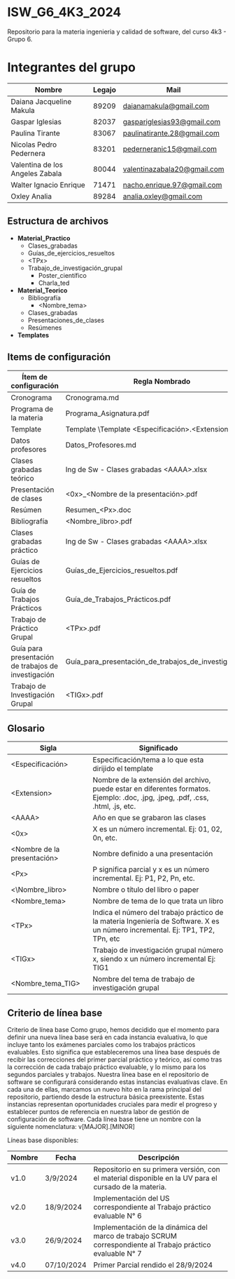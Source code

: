 # ISW_G6_4K3_2024
Repositorio para la materia ingenieria y calidad de software, del curso 4k3 - Grupo 6.

# Integrantes del grupo
| Nombre | Legajo | Mail
| ------------ | ------------ | ------------ | 
| Daiana Jacqueline Makula | 89209 | daianamakula@gmail.com | 
| Gaspar Iglesias | 82037 | gaspariglesias93@gmail.com | 
| Paulina Tirante | 83067 | paulinatirante.28@gmail.com | 
| Nicolas Pedro Pedernera | 83201 | pederneranic15@gmail.com | 
| Valentina de los Angeles Zabala | 80044 | valentinazabala20@gmail.com | 
| Walter Ignacio Enrique | 71471 | nacho.enrique.97@gmail.com | 
| Oxley Analia | 89284 | analia.oxley@gmail.com | 

## Estructura de archivos
- **Material_Practico**
  - Clases_grabadas
  - Guías_de_ejercicios_resueltos
  - \<TPx>
  - Trabajo_de_investigación_grupal
    - Poster_científico 
    - Charla_ted
- **Material_Teorico**
  - Bibliografía
    - \<Nombre_tema>
  - Clases_grabadas  
  - Presentaciones_de_clases
  - Resúmenes
- **Templates**
  
## Items de configuración
| Ítem de configuración | Regla Nombrado | Ubicación Física
| ------------ | ------------ | ------------ | 
| Cronograma | Cronograma.md | ISW_G6_4K3_2024 | 
| Programa de la materia | Programa_Asignatura.pdf | ISW_G6_4K3_2024 |
| Template | Template \Template <Especificación>.\<Extension> | ISW_G6_4K3_2024/Templates |
| Datos profesores | Datos_Profesores.md | ISW_G6_4K3_2024 |
| Clases grabadas teórico | Ing de Sw - Clases grabadas \<AAAA>.xlsx | ISW_G6_4K3_2024/Material_Teorico/Clases_grabadas |
| Presentación de clases | \<0x>_\<Nombre de la presentación>.pdf | ISW_G6_4K3_2024/Material Teorico/Presentaciones_de_clases |
| Resúmen | Resumen_\<Px>.doc | ISW_G6_4K3_2024/Material_Teorico/Resúmenes |
| Bibliografía | \<Nombre_libro>.pdf | ISW_G6_4K3_2024/Material_Teorico/Bibliografía/\<Nombre_tema> |
| Clases grabadas práctico | Ing de Sw - Clases grabadas \<AAAA>.xlsx | ISW_G6_4K3_2024/Material_Practico/Clases_grabadas |
| Guías de Ejercicios resueltos | Guías_de_Ejercicios_resueltos.pdf | ISW_G6_4K3_2024/Material_Practico/Guías_de_ejercicios_resueltos | 
| Guía de Trabajos Prácticos | Guía_de_Trabajos_Prácticos.pdf | ISW_G6_4K3_2024/Material_Practico/ | 
| Trabajo de Práctico Grupal | \<TPx>.pdf | ISW_G6_4K3_2024/Material_Practico/\<TPx> | 
| Guía para presentación de trabajos de investigación | Guía_para_presentación_de_trabajos_de_investigación.pdf | ISW_G6_4K3_2024/Material_Practico/Trabajo_de_Investigación_Grupal/ |
| Trabajo de Investigación Grupal | \<TIGx>.pdf | ISW_G6_4K3_2024/Material_Practico/Trabajo_de_investigación_grupal/\<Nombre_tema_TIG> |

## Glosario
| Sigla| Significado |
| ------------ | ------------ |
| \<Especificación\> | Especificación/tema a lo que esta dirijido el template |
| \<Extension\> | Nombre de la extensión del archivo, puede estar en diferentes formatos. Ejemplo: .doc, .jpg, .jpeg, .pdf, .css, .html, .js, etc. |
| \<AAAA\> | Año en que se grabaron las clases |
| \<0x\> | X es un número incremental. Ej: 01, 02, 0n, etc. |
| \<Nombre de la presentación\> | Nombre definido a una presentación  |
| \<Px\> | P significa parcial y x es un número incremental. Ej: P1, P2, Pn, etc. |
| <\Nombre_libro\> | Nombre o título del libro o paper |
| \<Nombre_tema\> | Nombre de tema de lo que trata un libro |
| \<TPx\> | Indica el número del trabajo práctico de la materia Ingeniería de Software. X es un número incremental. Ej: TP1, TP2, TPn, etc |
| \<TIGx\> | Trabajo de investigación grupal número x, siendo x un número incremental Ej: TIG1 |
| \<Nombre_tema_TIG\> | Nombre del tema de trabajo de investigación grupal |

## Criterio de línea base
Criterio de línea base
Como grupo, hemos decidido que el momento para definir una nueva línea base será en cada instancia evaluativa, lo que incluye tanto los exámenes parciales como los trabajos prácticos evaluables. Esto significa que estableceremos una línea base después de recibir las correcciones del primer parcial práctico y teórico, así como tras la corrección de cada trabajo práctico evaluable, y lo mismo para los segundos parciales y trabajos.
Nuestra línea base en el repositorio de software se configurará considerando estas instancias evaluativas clave. En cada una de ellas, marcamos un nuevo hito en la rama principal del repositorio, partiendo desde la estructura básica preexistente. Estas instancias representan oportunidades cruciales para medir el progreso y establecer puntos de referencia en nuestra labor de gestión de configuración de software.
Cada línea base tiene un nombre con la siguiente nomenclatura:
v[MAJOR].[MINOR]

Líneas base disponibles: 

| Nombre | Fecha | Descripción
| ------------ | ------------ | ------------ | 
| v1.0 | 3/9/2024 | Repositorio en su primera versión, con el material disponible en la UV para el cursado de la materia. | 
| v2.0 | 18/9/2024 | Implementación del US correspondiente al Trabajo práctico evaluable N° 6 | 
| v3.0 | 26/9/2024 | Implementación de la dinámica del marco de trabajo SCRUM correspondiente al Trabajo práctico evaluable N° 7 | 
| v4.0 | 07/10/2024 | Primer Parcial rendido el 28/9/2024 | 








